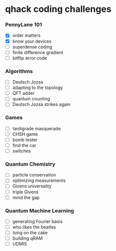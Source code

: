 # qhack coding challenges

### PennyLane 101
- [x] order matters
- [x] know your devices
- [ ] superdense coding
- [ ] finite difference gradient
- [ ] bitflip error code

### Algorithms
- [ ] Deutsch Jozsa
- [ ] adapting to the topology
- [ ] QFT adder
- [ ] quantum counting
- [ ] Deutsch Jozsa strikes again

### Games
- [ ] tardigrade masquerade
- [ ] CHSH game
- [ ] bomb tester
- [ ] find the car
- [ ] switches 

### Quantum Chemistry
- [ ] particle conservation
- [ ] optimizing measurements
- [ ] Givens universality
- [ ] triple Givens
- [ ] mind the gap

### Quantum Machine Learning
- [ ] generating Fourier basis
- [ ] who likes the beatles
- [ ] Ising on the cake
- [ ] building qRAM
- [ ] UDMIS
